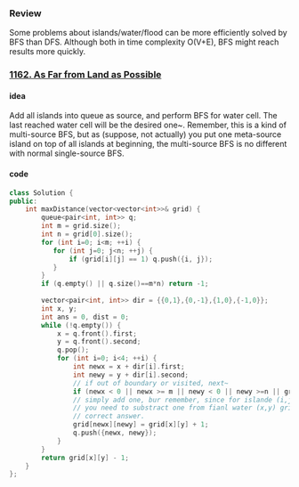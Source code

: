 ### Review

Some problems about islands/water/flood can be more efficiently solved by BFS than DFS. Although both in time complexity O(V+E), BFS might reach results more quickly. 

### [1162. As Far from Land as Possible](https://leetcode.com/problems/as-far-from-land-as-possible/) 

#### idea

Add all islands into queue as source, and perform BFS for water cell. The last reached water cell will be the desired one~. Remember, this is a kind of multi-source BFS, but as (suppose, not actually) you put one meta-source island on top of all  islands at beginning, the multi-source BFS is no different with normal single-source BFS.

#### code

```c++
class Solution {
public:
    int maxDistance(vector<vector<int>>& grid) {
        queue<pair<int, int>> q;
        int m = grid.size();
        int n = grid[0].size();
        for (int i=0; i<m; ++i) {
           for (int j=0; j<n; ++j) {
               if (grid[i][j] == 1) q.push({i, j});
           }
        }
        if (q.empty() || q.size()==m*n) return -1;
        
        vector<pair<int, int>> dir = {{0,1},{0,-1},{1,0},{-1,0}};
        int x, y;
        int ans = 0, dist = 0;
        while (!q.empty()) {
            x = q.front().first;
            y = q.front().second;
            q.pop();
            for (int i=0; i<4; ++i) {
                int newx = x + dir[i].first;
                int newy = y + dir[i].second;
                // if out of boundary or visited, next~
                if (newx < 0 || newx >= m || newy < 0 || newy >=n || grid[newx][newy] != 0) continue;
                // simply add one, bur remember, since for islande (i,j) grid[i][j]==1, 
                // you need to substract one from fianl water (x,y) grid[x][y] to get 
                // correct answer.
                grid[newx][newy] = grid[x][y] + 1;
                q.push({newx, newy});
            }
        }
        return grid[x][y] - 1;
    }
};
```



